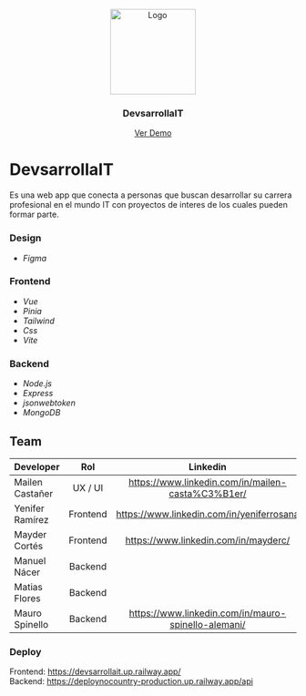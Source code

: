 <br />
<div align="center">
  <a href="https://github.com/No-Country/s7-19-t-nodevue">
    <img src="https://github.com/No-Country/s7-19-t-nodevue/blob/dev/frontEnd/src/assets/img/large-logo.svg" alt="Logo" height="150">
  </a>

<h3 align="center">DevsarrollaIT</h3>

  <p align="center">
    <a href="https://devsarrollait.up.railway.app/">Ver Demo</a>
  </p>
</div>

# DevsarrollaIT
Es una web app que conecta a personas que buscan desarrollar su carrera profesional en el mundo IT con proyectos de interes de los cuales pueden formar parte.

### Design

-  *Figma*


### Frontend

- *Vue*
- *Pinia*
- *Tailwind*
- *Css*
- *Vite*

### Backend

- *Node.js*
- *Express*
- *jsonwebtoken*
- *MongoDB*


## Team
|Developer | Rol  |  Linkedin |
| :----------- |:---------------:|:-----:|
|Mailen Castañer | UX / UI |  https://www.linkedin.com/in/mailen-casta%C3%B1er/|
|Yenifer Ramírez   | Frontend      |  https://www.linkedin.com/in/yeniferrosana |
|Mayder Cortés   | Frontend       |  https://www.linkedin.com/in/mayderc/ |
|Manuel Nácer  |  Backend       | |
|Matias Flores|  Backend       | |
|Mauro Spinello |  Backend       |  https://www.linkedin.com/in/mauro-spinello-alemani/

### Deploy
Frontend: https://devsarrollait.up.railway.app/
<br>
Backend: https://deploynocountry-production.up.railway.app/api
